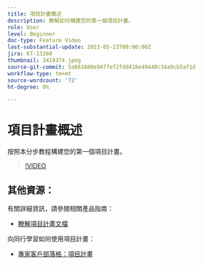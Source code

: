```yaml
---
title: 項目計畫概述
description: 瞭解如何構建您的第一個項目計畫。
role: User
level: Beginner
doc-type: Feature Video
last-substantial-update: 2023-05-23T00:00:00Z
jira: KT-13260
thumbnail: 3419374.jpeg
source-git-commit: 5a661800e947fef2fdd418e49440c34a9cb5af1d
workflow-type: tm+mt
source-wordcount: '72'
ht-degree: 0%

---
```



# 項目計畫概述

按照本分步教程構建您的第一個項目計畫。

>[!VIDEO](https://video.tv.adobe.com/v/3419374/?learn=on) 

## 其他資源：

有關詳細資訊，請參閱相關產品指南：
* [瞭解項目計畫文檔](https://experienceleague.adobe.com/docs/marketo/using/product-docs/email-marketing/drip-nurturing/creating-an-engagement-program/understanding-engagement-programs.html?lang=en) 

向同行學習如何使用項目計畫：
* [專家客戶部落格：項目計畫](https://nation.marketo.com/t5/product-blogs/marketo-success-series-engagement-programs/ba-p/301712)
